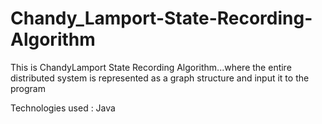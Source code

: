 # Chandy_Lamport-State-Recording-Algorithm

This is ChandyLamport State Recording Algorithm...where the entire distributed system is represented as a graph structure and input it to the program

Technologies used : Java
